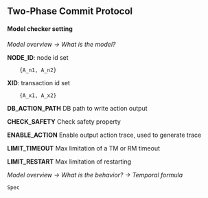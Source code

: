 ## Two-Phase Commit Protocol

#### Model checker setting

*Model overview -> What is the model?*

**NODE_ID**: node id set 

```
    {A_n1, A_n2}
```

**XID**: transaction id set
```
    {A_x1, A_x2}
```

**DB_ACTION_PATH** DB path to write action output


**CHECK_SAFETY** Check safety property

**ENABLE_ACTION** Enable output action trace, used to generate trace

**LIMIT_TIMEOUT** Max limitation of a TM or RM timeout

**LIMIT_RESTART** Max limitation of restarting


*Model overview -> What is the behavior? -> Temporal formula*

```Spec```


